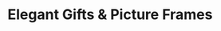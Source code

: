 ---
title: "Elegant Gifts & Picture Frames"
url: /toronto/elegant-gifts-and-picture-frames/
shop: gift
---